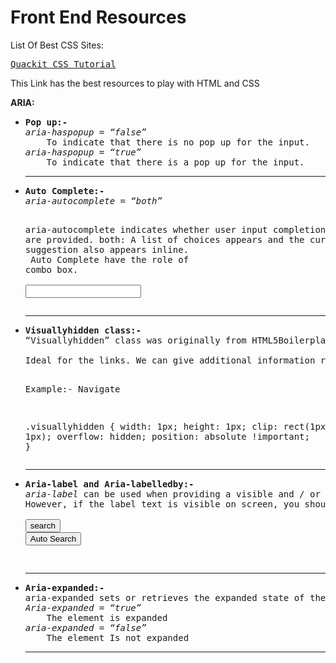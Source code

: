 Front End Resources
========
List Of Best CSS Sites:

<pre><a href="http://www.quackit.com/css/tutorial/css_lists.cfm">Quackit CSS Tutorial</a></pre>
<p>This Link has the best resources to play with HTML and CSS</p>

<strong>ARIA:</strong>
<ul>
<li><pre><b>Pop up:-</b>
<i>aria-haspopup = “false”</i>
	To indicate that there is no pop up for the input.
<i>aria-haspopup = “true”</i>
	To indicate that there is a pop up for the input.</pre><hr></li>

<li><pre><b>Auto Complete:-</b>
<i>aria-autocomplete = “both”</i>

aria-autocomplete indicates whether user input completion suggestions are provided.
both: A list of choices appears and the currently selected suggestion also appears inline.<br/>
Auto Complete have the role of combo box.<br/>
<input type=”text” aria-autocomplete=”both” role=”combobox”></pre><hr></li>

<li><pre><b>Visuallyhidden class:-</b>
“Visuallyhidden” class was originally from HTML5Boilerplate. It assists the screen readers.<br/>
Ideal for the links. We can give additional information related to the links in visuallyhidden.

Example:- <span class=”visuallyhidden”>Navigate</span>

.visuallyhidden {
	width: 1px;
	height: 1px;
	clip: rect(1px, 1px, 1px, 1px);
	overflow: hidden;
position: absolute !important;
}</pre><hr></li>
<li><pre>
<b>Aria-label and Aria-labelledby:-</b>
<i>aria-label</i> can be used when providing a visible and / or tooltip is not the desired user experience. <br/>However, if the label text is visible on screen, you should use aria-labelledby instead of aria-label<br/>
<button class=”search” aria-label= “Auto Search”>search</button>
<button class=”search” aria-labelledby=”Auto Search”>Auto Search</button>

</pre><hr></li>
<li><pre>
<b>Aria-expanded:-</b>
aria-expanded sets or retrieves the expanded state of the element.
<i>Aria-expanded = “true”</i>
	The element is expanded
<i>aria-expanded = “false”</i>
	The element Is not expanded
</pre><hr></li>
</ul>
